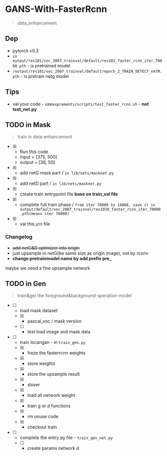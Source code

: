 # GANS-With-FasterRcnn
> data_enhancement

## Dep

* pytorch v0.3
* `in output/res101/voc_2007_trainval/default/res101_faster_rcnn_iter_70000.pth` - is pretrained model
* `/output/res101/voc_2007_trainval/default/epoch_2_TRAIN_DETECT_netM.pth` - is pretrain netg model

## Tips

* val your code - use`exprements/scripts/test_faster_rcnn.sh` - **not test_net.py**

## TODO in Mask
> train in data-enhancement

* [x] - Run this code
  * input =  [375, 500]
  * output = [38, 50]
* [x] - add netG mask part / `in lib/nets/masknet.py`
* [x] - add netD part / `in lib/nets/masknet.py`
* [x] - create train entrypoint file **base on train_val file**
* [x] - complete full train phase / `from iter 70000 to 14000, save it in output/default/voc_2007_trainval/res1010_faster_rcnn_iter_70000.pth(means iter 70000)`
* [x] - val this `pth` file

### Changelog

* ~~add netG&D optimizer into origin~~
* just upsample in netG(be same size as origin image), not by rconv
* **change pretrainmodel name by add prefix pre_**

maybe we need a fine upsample network

## TODO in Gen
> train&get the foreground&background-speration-model

* [ ] - load mask dataset
  * [x] - pascal_voc / mask version
  * [ ] - test load image and mask data
* [ ] - train locangan - in `train_gen.py`
  * [x] - freze the fasterrcnn weights
  * [x] - store weights
  * [x] - store the upsample result
  * [x] - slover
  * [x] - load all network weight
  * [x] - train g or d functions
  * [x] - rm unuse code
  * [x] - checkout train
* [ ] - complete the entry py file - `train_gen_net.py`
  * [ ] - create params network d